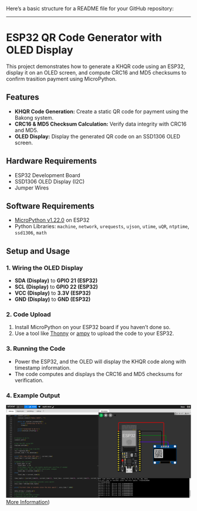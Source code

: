 Here’s a basic structure for a README file for your GitHub repository:

---

# ESP32 QR Code Generator with OLED Display


This project demonstrates how to generate a KHQR code using an ESP32, display it on an OLED screen, and compute CRC16 and MD5 checksums to confirm trasition payment using MicroPython.

## Features

- **KHQR Code Generation:** Create a static QR code for payment using the Bakong system.
- **CRC16 & MD5 Checksum Calculation:** Verify data integrity with CRC16 and MD5.
- **OLED Display:** Display the generated QR code on an SSD1306 OLED screen.

## Hardware Requirements

- ESP32 Development Board
- SSD1306 OLED Display (I2C)
- Jumper Wires

## Software Requirements

- [MicroPython v1.22.0](https://micropython.org/download/esp32/) on ESP32
- Python Libraries: `machine`, `network`, `urequests`, `ujson`, `utime`, `uQR`, `ntptime`, `ssd1306`, `math`

## Setup and Usage

### 1. Wiring the OLED Display
- **SDA (Display)** to **GPIO 21 (ESP32)**
- **SCL (Display)** to **GPIO 22 (ESP32)**
- **VCC (Display)** to **3.3V (ESP32)**
- **GND (Display)** to **GND (ESP32)**

### 2. Code Upload
1. Install MicroPython on your ESP32 board if you haven’t done so.
2. Use a tool like [Thonny](https://thonny.org/) or [ampy](https://github.com/scientifichackers/ampy) to upload the code to your ESP32.

### 3. Running the Code
- Power the ESP32, and the OLED will display the KHQR code along with timestamp information.
- The code computes and displays the CRC16 and MD5 checksums for verification.

### 4. Example Output
![QR Code Example](image.png)
[More Information](https://github.com/zeroboy0010/KHQR_generate_and_check_transition))
